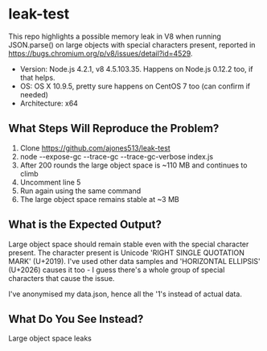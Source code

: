 # leak-test

This repo highlights a possible memory leak in V8 when running JSON.parse() on large objects with special characters present, reported in https://bugs.chromium.org/p/v8/issues/detail?id=4529.

* Version: Node.js 4.2.1, v8 4.5.103.35. Happens on Node.js 0.12.2 too, if that helps.
* OS: OS X 10.9.5, pretty sure happens on CentOS 7 too (can confirm if needed)
* Architecture: x64

What Steps Will Reproduce the Problem?
-----
1) Clone https://github.com/ajones513/leak-test
2) node --expose-gc --trace-gc --trace-gc-verbose index.js
3) After 200 rounds the large object space is ~110 MB and continues to climb
4) Uncomment line 5
5) Run again using the same command
6) The large object space remains stable at ~3 MB

What is the Expected Output?
-----
Large object space should remain stable even with the special character present. The character present is Unicode 'RIGHT SINGLE QUOTATION MARK' (U+2019). I've used other data samples and 'HORIZONTAL ELLIPSIS' (U+2026) causes it too - I guess there's a whole group of special characters that cause the issue.

I've anonymised my data.json, hence all the '1's instead of actual data.

What Do You See Instead?
-----
Large object space leaks
